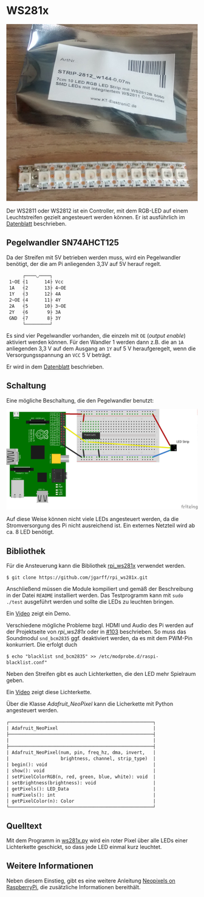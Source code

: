 WS281x
======

![led-strip](doc/ws2812b_led_strip.jpg)

Der WS2811 oder WS2812 ist ein Controller, mit dem RGB-LED auf einem 
Leuchtstreifen gezielt angesteuert werden können. Er ist ausführlich im
[Datenblatt](doc/WS2811.pdf) beschrieben.


Pegelwandler SN74AHCT125
------------------------

Da der Streifen mit 5V betrieben werden muss, wird ein Pegelwandler benötigt,
der die am Pi anliegenden 3,3V auf 5V herauf regelt.

          ┌────◡────┐
     1~OE ┤1      14├ Vcc
     1A   ┤2      13├ 4~OE
     1Y   ┤3      12├ 4A
     2~OE ┤4      11├ 4Y
     2A   ┤5      10├ 3~OE
     2Y   ┤6       9├ 3A
     GND  ┤7       8├ 3Y
          └─────────┘

Es sind vier Pegelwandler vorhanden, die einzeln mit `OE` (*output enable*) 
aktiviert werden können. Für den Wandler 1 werden dann z.B. die an `1A` 
anliegenden 3,3 V auf dem Ausgang an `1Y` auf 5 V heraufgeregelt, wenn die 
Versorgungsspannung an `VCC` 5 V beträgt.

Er wird in dem [Datenblatt](doc/sn74ahct125.pdf) beschrieben.

Schaltung
---------

Eine mögliche Beschaltung, die den Pegelwandler benutzt:

![schaltung](doc/Sketch_Steckplatine.png)

Auf diese Weise können nicht viele LEDs angesteuert werden, da die 
Stromversorgung des Pi nicht ausreichend ist. Ein externes Netzteil wird ab ca.
8 LED benötigt.

Bibliothek
----------

Für die Ansteuerung kann die Bibliothek 
[rpi_ws281x](https://github.com/jgarff/rpi_ws281x) verwendet werden.

    $ git clone https://github.com/jgarff/rpi_ws281x.git

Anschließend müssen die Module kompiliert und gemäß der Beschreibung in der 
Datei `README` installiert werden. Das Testprogramm kann mit `sudo ./test` 
ausgeführt werden und sollte die LEDs zu leuchten bringen.  

Ein [Video](https://www.youtube-nocookie.com/embed/MYdSkIIllsU?rel=0) zeigt ein
Demo.

Verschiedene mögliche Probleme bzgl. HDMI und Audio des Pi werden auf der 
Projektseite von *rpi_ws281x* oder in 
[#103](https://github.com/jgarff/rpi_ws281x/issues/103) beschrieben. So muss 
das Soundmodul `snd_bcm2835` ggf. deaktiviert werden, da es mit dem PWM-Pin 
konkurriert. Die erfolgt duch

    $ echo "blacklist snd_bcm2835" >> /etc/modprobe.d/raspi-blacklist.conf"
    
Neben den Streifen gibt es auch Lichterketten, die den LED mehr Spielraum geben.

Ein [Video](https://www.youtube-nocookie.com/embed/WsGKFYK_LS8?rel=0) zeigt 
diese Lichterkette.

Über die Klasse *Adafruit_NeoPixel* kann die Licherkette mit Python angesteuert 
werden.

    ┌─────────────────────────────────────────────────────┐
    | Adafruit_NeoPixel                                   |
    ├─────────────────────────────────────────────────────┤
    |                                                     |
    ├─────────────────────────────────────────────────────┤
    | Adafruit_NeoPixel(num, pin, freq_hz, dma, invert,   |
    |                   brightness, channel, strip_type)  |
    | begin(): void                                       |
    | show(): void                                        |
    | setPixelColorRGB(n, red, green, blue, white): void  |
    | setBrightness(brightness): void                     |
    | getPixels(): LED_Data                               |
    | numPixels(): int                                    |
    | getPixelColor(n): Color                             |
    └─────────────────────────────────────────────────────┘


Quelltext
---------

Mit dem Programm in [ws281x.py](ws281x.py) wird ein roter Pixel über alle LEDs 
einer Lichterkette geschickt, so dass jede LED einmal kurz leuchtet.

Weitere Informationen
---------------------

Neben diesem Einstieg, gibt es eine weitere Anleitung 
[Neopixels on RaspberryPi](doc/neopixels-on-raspberry-pi.pdf), die zusätzliche
Informationen bereithält.
